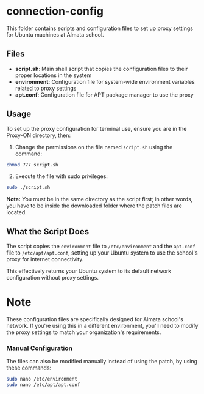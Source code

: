 # connection-config

This folder contains scripts and configuration files to set up proxy settings for Ubuntu machines at Almata school.

## Files

- **script.sh**: Main shell script that copies the configuration files to their proper locations in the system
- **environment**: Configuration file for system-wide environment variables related to proxy settings
- **apt.conf**: Configuration file for APT package manager to use the proxy

## Usage

To set up the proxy configuration for terminal use, ensure you are in the Proxy-ON directory, then:

1. Change the permissions on the file named `script.sh` using the command:
```bash
chmod 777 script.sh
```

2. Execute the file with sudo privileges:
```bash
sudo ./script.sh
```

**Note:** You must be in the same directory as the script first; in other words, you have to be inside the downloaded folder where the patch files are located.

## What the Script Does

The script copies the `environment` file to `/etc/environment` and the `apt.conf` file to `/etc/apt/apt.conf`, setting up your Ubuntu system to use the school's proxy for internet connectivity.

This effectively returns your Ubuntu system to its default network configuration without proxy settings.

# Note

These configuration files are specifically designed for Almata school's network. If you're using this in a different environment, you'll need to modify the proxy settings to match your organization's requirements.

### Manual Configuration

The files can also be modified manually instead of using the patch, by using these commands:

```bash
sudo nano /etc/environment
sudo nano /etc/apt/apt.conf
```
